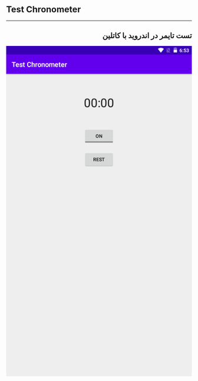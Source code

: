 <h1 style="font-size:23px">Test Chronometer </h1><hr>
<h2 style="font-size:20px" dir="rtl">
تست تایمر در اندروید با کاتلین
</h2>
<img src="scr001.png" alt="Test Chronometer" title="Test Chronometer">
